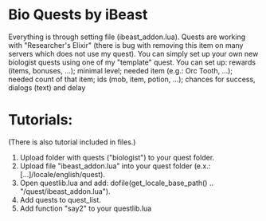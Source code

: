 # Bio Quests by iBeast
Everything is through setting file (ibeast_addon.lua).﻿
Quests are working with "Researcher's Elixir" (there is bug with removing this item on many servers which does not use my quest).
You ca﻿n simply set up ﻿your own n﻿ew biologist quests﻿ using one of my "temp﻿late" quest.﻿
﻿Y﻿ou can set up: rewards (items, bonuses, ...); ﻿minimal level; needed item (e.g.: Orc Tooth, ...); needed count of that item; ids (mob, item, potion, ...); chances for﻿ success, dialogs (text) and delay﻿﻿﻿



# Tutorials:
(There is also tutorial included in files.)
1) Upload folder with quests ("biologist") to your quest folder.
2) Upload file "ibeast_addon.lua" into your quest folder (e.x.: [...]/locale/english/quest).
3) Open questlib.lua and add: dofile(get_locale_base_path() .. "/quest/ibeast_addon.lua").
4) Add quests to quest_list.
5) Add function "say2" to your questlib.lua